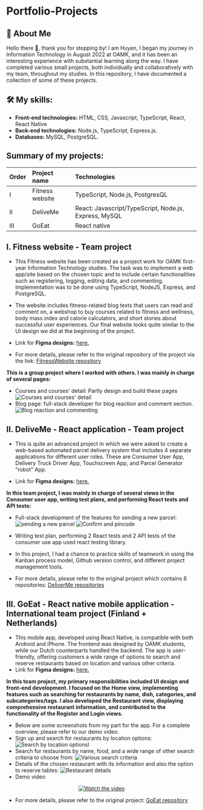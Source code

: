 # Portfolio-Projects
## 🚀 About Me
Hello there :wave:, thank you for stopping by! I am Huyen, I began my journey in Information Technology in August 2022 at OAMK, and it has been an interesting experience with substantial learning along the way. I have completed various small projects, both individually and collaboratively with my team, throughout my studies. In this repository, I have documented a collection of some of these projects.
## 🛠 My skills:
- **Front-end technologies:** HTML, CSS, Javascript, TypeScript, React, React Native
- **Back-end technologies:** Node.js, TypeScript, Express.js.
- **Databases:** MySQL, PostgreSQL.


## Summary of my projects:

| Order | Project name    | Technologies                |
| :-------- | :------- | :------------------------- |
| I | Fitness website | TypeScript, Node.js, PostgresQL |
| II | DeliveMe | React: Javascript/TypeScript, Node.js, Express, MySQL |
| III | GoEat | React native|

## I. Fitness website - Team project
- This Fitness website has been created as a project work for OAMK first-year Information Technology studies. The task was to implement a web app/site based on the chosen topic and to include certain functionalities such as registering, logging, editing data, and commenting. Implementation was to be done using TypeScript, NodeJS, Express, and PostgreSQL.

- The website includes fitness-related blog texts that users can read and comment on, a webshop to buy courses related to fitness and wellness, body mass index and calorie calculators, and short stories about successful user experiences. Our final website looks quite similar to the UI design we did at the beginning of the project. 

- Link for **Figma designs:**  [here.](https://www.figma.com/file/Ue6heavQiI2VgJlcUJp0hR/UI-design---Fitness-website?node-id=0%3A1&t=K3lXatu8Y4xE1sjB-1)
- For more details, please refer to the original repository of the project via the link: [FitnessWebsite repository](https://github.com/liisatormakangas/FitnessWebsiteProject)

**This is a group project where I worked with others. I was mainly in charge of several pages:**
- Courses and courses' detail: Partly design and build these pages
![Courses and courses' detail](https://github.com/Nguyen-Thi-HuyenK/Portfolio-Projects/blob/main/assets/FitnessWebsite/Courses-courseDetail.png)
- Blog page: full-stack developer for blog reaction and comment section. 
![Blog reaction and commenting](https://github.com/Nguyen-Thi-HuyenK/Portfolio-Projects/blob/main/assets/FitnessWebsite/blogReaction.png)

## II. DeliveMe - React application - Team project
- This is quite an advanced project in which we were asked to create a web-based automated parcel delivery system that includes 4 separate applications for different user roles. These are Consumer User App, Delivery Truck Driver App, Touchscreen App, and Parcel Generator “robot” App.

- Link for **Figma designs:**  [here.](https://www.figma.com/file/GCcswKBoM0Mw7A1t5ddLME/Parcel-Delivery-App?type=design&node-id=0-1&mode=design&t=OQdyRkzDstrvgy5o-0)

**In this team project, I was mainly in charge of several views in the Consumer user app, writing test plans, and performing React tests and API tests:**
- Full-stack development of the features for sending a new parcel:
![sending a new parcel](https://github.com/Nguyen-Thi-HuyenK/Portfolio-Projects/blob/main/assets/DeliverMe/Detail1.png)
![Confirm and pincode](https://github.com/Nguyen-Thi-HuyenK/Portfolio-Projects/blob/main/assets/DeliverMe/Confirm%20and%20pincode.png)
- Writing test plan, performing 2 React tests and 2 API tests of the consumer use app used react testing library.

- In this project, I had a chance to practice skills of teamwork in using the Kanban process model, Github version control, and different project management tools.

- For more details, please refer to the original project which contains 6 repositories:  [DeliverMe repositories](https://github.com/orgs/din22-awap-ParcelDeliveryApp-team1/repositories)
## III. GoEat - React native mobile application - International team project (Finland + Netherlands)
- This mobile app, developed using React Native, is compatible with both Android and iPhone. The frontend was designed by OAMK students, while our Dutch counterparts handled the backend. The app is user-friendly, offering customers a wide range of options to search and reserve restaurants based on location and various other criteria.
- Link for **Figma designs:**  [here.](https://www.figma.com/design/ijCo2hscx1MbkXyas4EfON/GoEat?node-id=0-1&t=zgOCqVPpfy88Hrw3-0)
  
**In this team project, my primary responsibilities included UI design and front-end development. I focused on the Home view, implementing features such as searching for restaurants by name, dish, categories, and subcategories/tags. I also developed the Restaurant view, displaying comprehensive restaurant information, and contributed to the functionality of the Register and Login views.**
- Below are some screenshots from my part for the app. For a complete overview, please refer to our demo video.
- Sign up and search for restaurants by location options:
![Search by location optionsl](https://github.com/Nguyen-Thi-HuyenK/Portfolio-Projects/blob/main/assets/SignUp%20and%20search.png)
- Search for restaurants by name, food, and a wide range of other search criteria to choose from:
![Various search criteria](https://github.com/Nguyen-Thi-HuyenK/Portfolio-Projects/blob/main/assets/search%20results.png)
- Details of the chosen restaurant with its information and also the option to reserve tables:
![Restaurant details](https://github.com/Nguyen-Thi-HuyenK/Portfolio-Projects/blob/main/assets/details.png)
- Demo video
<p align="center">
    <a href="https://www.youtube.com/watch?v=axJ80mFh5Yw" target="_blank">
        <img src="https://img.youtube.com/vi/axJ80mFh5Yw/0.jpg" alt="Watch the video" />
    </a>
</p>

- For more details, please refer to the original project:  [GoEat repository](https://github.com/Restaurant-App-Fontys-Project/GoEat-FrontEnd)


